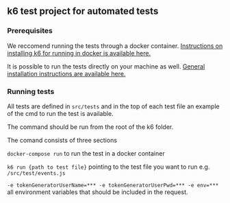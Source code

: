 ## k6 test project for automated tests

### Prerequisites

We reccomend running the tests through a docker container. 
[Instructions on installing k6 for running in docker is available here.](https://k6.io/docs/get-started/installation/#docker)


It is possible to run the tests directly on your machine as well. 
[General installation instructions are available here.](https://k6.io/docs/get-started/installation/)

### Running tests

All tests are defined in `src/tests` and in the top of each test file an example of the cmd to run the test is available.

The command should be run from the root of the k6 folder.

The comand consists of three sections

`docker-compose run` to run the test in a docker container

`k6 run {path to test file}` pointing to the test file you want to run e.g. `/src/test/events.js`


`-e tokenGeneratorUserName=*** -e tokenGeneratorUserPwd=*** -e env=***` all environment variables that should be included in the request.
